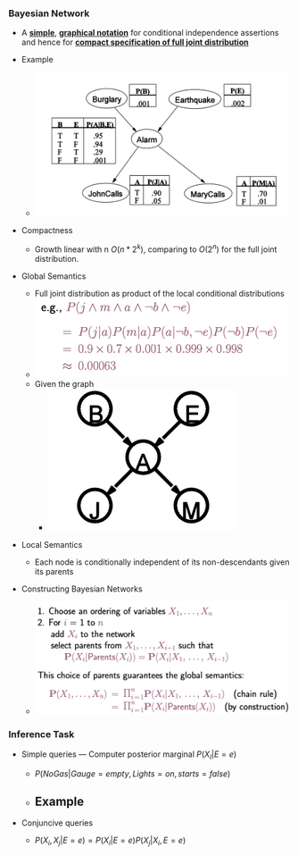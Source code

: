 ### Bayesian Network

-  A **<u>simple</u>**, **<u>graphical notation</u>** for conditional independence assertions and hence for **<u>compact specification of full joint distribution</u>**
- Example
  - ![image-20190621230616254](assets/image-20190621230616254.png)
- Compactness
  - Growth linear with n $O(n*2^k)$, comparing to $O(2^n)$ for the full joint distribution.
- Global Semantics
  - Full joint distribution as product of the local conditional distributions
  - ![image-20190621231259631](assets/image-20190621231259631.png)
  - Given the graph
    - ![image-20190621231332372](assets/image-20190621231332372.png)

- Local Semantics
  - Each node is conditionally independent of its non-descendants given its parents
- Constructing Bayesian Networks
  - ![image-20190621232217585](assets/image-20190621232217585.png)



### Inference Task

- Simple queries — Computer posterior marginal $P(X_I|E=e)$

  - $P(NoGas|Gauge=empty,Lights=on, starts=false)$
  - Example
    - 

- Conjuncive queries

  - $P(X_i,X_j|E=e) = P(X_i|E=e)P(X_j|X_i,E=e)$

  